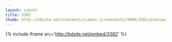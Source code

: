 ```yaml
---
layout: sieutv
title: 3382
thumb: http://hdsite.net/contents/videos_screenshots/3000/3382/preview_360p.mp4.jpg
---
```

{% include iframe src='http://hdsite.net/embed/3382' %}
 
